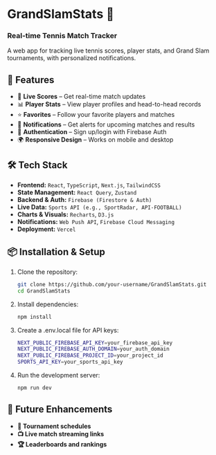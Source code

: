 # GrandSlamStats 🎾

### **Real-time Tennis Match Tracker**
A web app for tracking live tennis scores, player stats, and Grand Slam tournaments, with personalized notifications.

## 🚀 Features
- 🔴 **Live Scores** – Get real-time match updates
- 📊 **Player Stats** – View player profiles and head-to-head records
- ⭐ **Favorites** – Follow your favorite players and matches
- 🔔 **Notifications** – Get alerts for upcoming matches and results
- 🔐 **Authentication** – Sign up/login with Firebase Auth
- 🌍 **Responsive Design** – Works on mobile and desktop

## 🛠 Tech Stack
- **Frontend:** `React`, `TypeScript`, `Next.js`, `TailwindCSS`
- **State Management:** `React Query`, `Zustand`
- **Backend & Auth:** `Firebase (Firestore & Auth)`
- **Live Data:** `Sports API (e.g., SportRadar, API-FOOTBALL)`
- **Charts & Visuals:** `Recharts`, `D3.js`
- **Notifications:** `Web Push API`, `Firebase Cloud Messaging`
- **Deployment:** `Vercel`

## 📦 Installation & Setup
1. Clone the repository:
   ```sh
   git clone https://github.com/your-username/GrandSlamStats.git
   cd GrandSlamStats
2. Install dependencies:
   ```sh
   npm install
3. Create a .env.local file for API keys:
   ```sh
   NEXT_PUBLIC_FIREBASE_API_KEY=your_firebase_api_key
   NEXT_PUBLIC_FIREBASE_AUTH_DOMAIN=your_auth_domain
   NEXT_PUBLIC_FIREBASE_PROJECT_ID=your_project_id
   SPORTS_API_KEY=your_sports_api_key
4. Run the development server:
   ```sh
   npm run dev

## 📝 Future Enhancements

- **📅 Tournament schedules**
- **📺 Live match streaming links**
- **🏆 Leaderboards and rankings**

   

   
